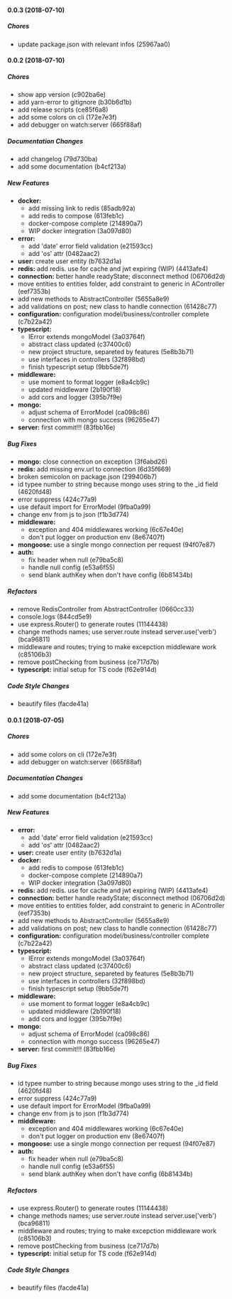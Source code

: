#### 0.0.3 (2018-07-10)

##### Chores

*  update package.json with relevant infos (25967aa0)

#### 0.0.2 (2018-07-10)

##### Chores

*  show app version (c902ba6e)
*  add yarn-error to gitignore (b30b6d1b)
*  add release scripts (ce85f6a8)
*  add some colors on cli (172e7e3f)
*  add debugger on watch:server (665f88af)

##### Documentation Changes

*  add changelog (79d730ba)
*  add some documentation (b4cf213a)

##### New Features

* **docker:**
  *  add missing link to redis (85adb92a)
  *  add redis to compose (613feb1c)
  *  docker-compose complete (214890a7)
  *  WIP docker integration (3a097d80)
* **error:**
  *  add 'date' error field validation (e21593cc)
  *  add 'os' attr (0482aac2)
* **user:**  create user entity (b7632d1a)
* **redis:**  add redis. use for cache and jwt expiring (WIP) (4413afe4)
* **connection:**  better handle readyState; disconnect method (06706d2d)
*  move entities to entities folder, add constraint to generic in AController (eef7353b)
*  add new methods to AbstractController (5655a8e9)
*  add validations on post; new class to handle connection (61428c77)
* **configuration:**  configuration model/business/controller complete (c7b22a42)
* **typescript:**
  *  IError extends mongoModel (3a03764f)
  *  abstract class updated (c37400c6)
  *  new project structure, separeted by features (5e8b3b71)
  *  use interfaces in controllers (32f898bd)
  *  finish typescript setup (9bb5de7f)
* **middleware:**
  *  use moment to format logger (e8a4cb9c)
  *  updated middleware (2b190f18)
  *  add cors and logger (395b7f9e)
* **mongo:**
  *  adjust schema of ErrorModel (ca098c86)
  *  connection with mongo success (96265e47)
* **server:**  first commit!!! (83fbb16e)

##### Bug Fixes

* **mongo:**  close connection on exception (3f6abd26)
* **redis:**  add missing env.url to connection (6d35f669)
*  broken semicolon on package.json (299406b7)
*  id typee number to string because mongo uses string to the _id field (4620fd48)
*  error suppress (424c77a9)
*  use default import for ErrorModel (9fba0a99)
*  change env from js to json (f1b3d774)
* **middleware:**
  *  exception and 404 middlewares working (6c67e40e)
  *  don't put logger on production env (8e67407f)
* **mongoose:**  use a single mongo connection per request (94f07e87)
* **auth:**
  *  fix header when null (e79ba5c8)
  *  handle null config (e53a6f55)
  *  send blank authKey when don't have config (6b81434b)

##### Refactors

*  remove RedisController from AbstractController (0660cc33)
*  console.logs (844cd5e9)
*  use express.Router() to generate routes (11144438)
*  change methods names; use server.route instead server.use('verb') (bca96811)
*  middleware and routes; trying to make excepction middleware work (c85106b3)
*  remove postChecking from business (ce717d7b)
* **typescript:**  initial setup for TS code (f62e914d)

##### Code Style Changes

*  beautify files (facde41a)

#### 0.0.1 (2018-07-05)

##### Chores

*  add some colors on cli (172e7e3f)
*  add debugger on watch:server (665f88af)

##### Documentation Changes

*  add some documentation (b4cf213a)

##### New Features

* **error:**
  *  add 'date' error field validation (e21593cc)
  *  add 'os' attr (0482aac2)
* **user:**  create user entity (b7632d1a)
* **docker:**
  *  add redis to compose (613feb1c)
  *  docker-compose complete (214890a7)
  *  WIP docker integration (3a097d80)
* **redis:**  add redis. use for cache and jwt expiring (WIP) (4413afe4)
* **connection:**  better handle readyState; disconnect method (06706d2d)
*  move entities to entities folder, add constraint to generic in AController (eef7353b)
*  add new methods to AbstractController (5655a8e9)
*  add validations on post; new class to handle connection (61428c77)
* **configuration:**  configuration model/business/controller complete (c7b22a42)
* **typescript:**
  *  IError extends mongoModel (3a03764f)
  *  abstract class updated (c37400c6)
  *  new project structure, separeted by features (5e8b3b71)
  *  use interfaces in controllers (32f898bd)
  *  finish typescript setup (9bb5de7f)
* **middleware:**
  *  use moment to format logger (e8a4cb9c)
  *  updated middleware (2b190f18)
  *  add cors and logger (395b7f9e)
* **mongo:**
  *  adjust schema of ErrorModel (ca098c86)
  *  connection with mongo success (96265e47)
* **server:**  first commit!!! (83fbb16e)

##### Bug Fixes

*  id typee number to string because mongo uses string to the _id field (4620fd48)
*  error suppress (424c77a9)
*  use default import for ErrorModel (9fba0a99)
*  change env from js to json (f1b3d774)
* **middleware:**
  *  exception and 404 middlewares working (6c67e40e)
  *  don't put logger on production env (8e67407f)
* **mongoose:**  use a single mongo connection per request (94f07e87)
* **auth:**
  *  fix header when null (e79ba5c8)
  *  handle null config (e53a6f55)
  *  send blank authKey when don't have config (6b81434b)

##### Refactors

*  use express.Router() to generate routes (11144438)
*  change methods names; use server.route instead server.use('verb') (bca96811)
*  middleware and routes; trying to make excepction middleware work (c85106b3)
*  remove postChecking from business (ce717d7b)
* **typescript:**  initial setup for TS code (f62e914d)

##### Code Style Changes

*  beautify files (facde41a)

